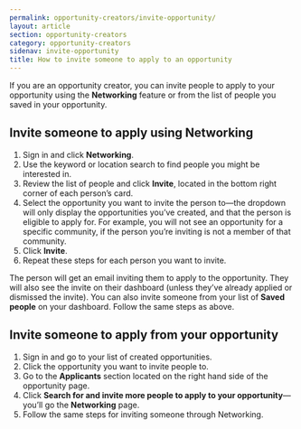 ```yaml
---
permalink: opportunity-creators/invite-opportunity/
layout: article
section: opportunity-creators
category: opportunity-creators
sidenav: invite-opportunity
title: How to invite someone to apply to an opportunity
---
```


If you are an opportunity creator, you can invite people to apply to your opportunity using the **Networking** feature or from the list of people you saved in your opportunity. 

## Invite someone to apply using Networking

1. Sign in and click **Networking**.
2. Use the keyword or location search to find people you might be interested in.
3. Review the list of people and click **Invite**, located in the bottom right corner of each person’s card.
4. Select the opportunity you want to invite the person to—the dropdown will only display the opportunities you’ve created, and that the person is eligible to apply for. For example, you will not see an opportunity for a specific community, if the person you’re inviting is not a member of that community.
5. Click **Invite**.
6. Repeat these steps for each person you want to invite.

The person will get an email inviting them to apply to the opportunity. They will also see the invite on their dashboard (unless they’ve already applied or dismissed the invite).
You can also invite someone from your list of **Saved people** on your dashboard. Follow the same steps as above.

## Invite someone to apply from your opportunity

1. Sign in and go to your list of created opportunities.
2. Click the opportunity you want to invite people to.
3. Go to the **Applicants** section located on the right hand side of the opportunity page.
4. Click **Search for and invite more people to apply to your opportunity**—you’ll go the **Networking** page.
5. Follow the same steps for inviting someone through Networking.

